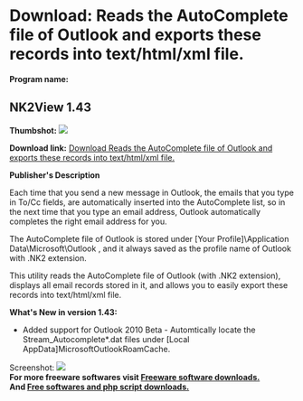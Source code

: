 # Download: Reads the AutoComplete file of Outlook and exports these records into text/html/xml file.

**Program name:**

## NK2View 1.43

  
**Thumbshot:** ![](http://www.freewarefiles.com/screenshot/nk2view_md.gif)   
  
**Download link:** [Download Reads the AutoComplete file of Outlook and exports these records into text/html/xml file.](http://freesoftwares.boysofts.com/NKView_program_32360.html)  
  


**Publisher's Description**  
  


Each time that you send a new message in Outlook, the emails that you type in To/Cc fields, are automatically inserted into the AutoComplete list, so in the next time that you type an email address, Outlook automatically completes the right email address for you. 

The AutoComplete file of Outlook is stored under [Your Profile]\Application Data\Microsoft\Outlook , and it always saved as the profile name of Outlook with .NK2 extension.

This utility reads the AutoComplete file of Outlook (with .NK2 extension), displays all email records stored in it, and allows you to easily export these records into text/html/xml file. 

**What's New in version 1.43:**

  * Added support for Outlook 2010 Beta - Automtically locate the Stream_Autocomplete*.dat files under [Local AppData]MicrosoftOutlookRoamCache. 

  
  
Screenshot: ![](http://www.freewarefiles.com/screenshot/nk2view.gif)   
**For more freeware softwares visit [Freeware software downloads.](http://freesoftwares.boysofts.com/)**   
**And [Free softwares and php script downloads.](http://www.boysofts.com/)**
